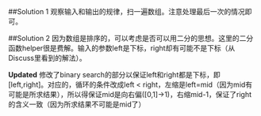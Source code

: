##Solution 1
观察输入和输出的规律，扫一遍数组。注意处理最后一次的情况即可。

##Solution 2
因为数组是排序的，可以考虑是否可以用二分的思想。这里的二分函数helper很是费解。输入的参数left是下标，right却有可能不是下标（从Discuss里看到的解法）。

**Updated**
修改了binary search的部分以保证left和right都是下标，即[left,right]。对应的，循环的条件改成left < right，左缩是left=mid（因为mid有可能是所求结果），所以得保证mid是向右偏([0,1]->1)，右缩mid-1，保证了right的含义一致（因为所求结果不可能是mid了）
